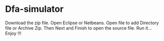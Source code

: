 # Dfa-simulator
Download the zip file.
Open Eclipse or Netbeans.
Open file to add Directory file or Archive Zip.
Then Next and Finish to open the source file.
Run it... Enjoy !!!
